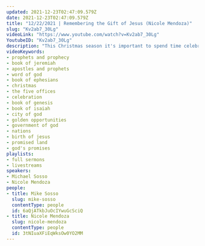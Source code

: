 ```yaml
---
updated: 2021-12-23T02:47:09.579Z
date: 2021-12-23T02:47:09.579Z
title: "12/22/2021 | Remembering the Gift of Jesus (Nicole Mendoza)"
slug: "Kv2ab7_30Lg"
videoLink: "https://www.youtube.com/watch?v=Kv2ab7_30Lg"
YoutubeID: "Kv2ab7_30Lg"
description: "This Christmas season it's important to spend time celebrating the greatest gift that has been given to us - Jesus Christ. The birth of Jesus was an event like no other. It was something that had been prophesied for years and years, and when it happened the world would never be the same again. The whole world crossed the threshold into something new that has never happened before. During this Christmas season God also intends to bring us into a new arena that we have never ventured into before. We're leaping into glory. This sermon was delivered by Nicole Mendoza at Freedom Fellowship Church International on December 22, 2021."
videoKeywords:
- prophets and prophecy
- book of jeremiah
- apostles and prophets
- word of god
- book of ephesians
- christmas
- the five offices
- celebration
- book of genesis
- book of isaiah
- city of god
- golden opportunities
- government of god
- nations
- birth of jesus
- promised land
- god's promises
playlists:
- full sermons
- livestreams
speakers:
- Michael Sosso
- Nicole Mendoza
people:
- title: Mike Sosso
  slug: mike-sosso
  contentType: people
  id: 6aQjATkbJuOcIYwuGcSciQ
- title: Nicole Mendoza
  slug: nicole-mendoza
  contentType: people
  id: 3tNIuaXFiEqWksOw0YO2MM
---
```


